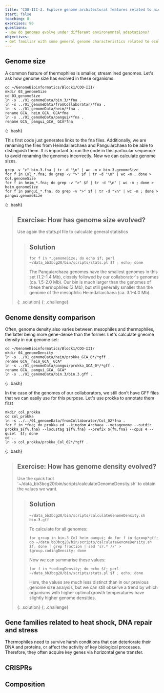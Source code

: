 ```yaml
---
title: "COO-III-3. Explore genome architectural features related to niche adaptation"
start: false
teaching: 0
exercises: 90
questions:
- How do genomes evolve under different environemntal adaptations?
objectives:
- Get familiar with some general genome characteristics related to ecological adaptation
---
```


## Genome size

A common feature of thermophiles is smaller, streamlined genomes. Let's ask how genome size has evolved in these organisms.

~~~
cd ~/GenomeBioinformatics/Block1/COO-III/
mkdir 03_genomeSize
cd 03_genomeSize
ln -s ../01_genomeData/bin.3/*fna .
ln -s ../01_genomeData/fromCollaborator/*fna .
ln -s ../01_genomeData/heim/*fna .
rename GCA_ heim_GCA_ GCA*fna
ln -s ../01_genomeData/pangui/*fna .
rename GCA_ pangui_GCA_ GCA*fna
~~~
{: .bash}

This first code just generates links to the fna files. Additionally, we are renaming the files from Heimdallarchaea and 
Panguiarchaea to be able to distinguish them. It is important to run the code in this particular sequence to avoid renaming the
genomes incorrectly. Now we can calculate genome sizes.

~~~
grep -v ">" bin.3.fna | tr -d "\n" | wc -m > bin.3.genomeSize
for f in Col_*.fna; do grep -v ">" $f | tr -d "\n" | wc -m ; done > Col.genomeSize
for f in heim_*.fna; do grep -v ">" $f | tr -d "\n" | wc -m ; done > heim.genomeSize
for f in pangui_*.fna; do grep -v ">" $f | tr -d "\n" | wc -m ; done > pangui.genomeSize
~~~
{: .bash}

> ## Exercise: How has genome size evolved?
>
> Use again the stats.pl file to calculate general statistics
>
>> ## Solution
>>
>> `for f in *.genomeSize; do echo $f; perl ~/data_bb3bcg20/bin/scripts/stats.pl $f ; echo; done`
>>
>> The Panguiarchaea genomes have the smallest genomes in this set (1.2-1.4 Mb), closely followed by our collaborator's genomes
>> (ca. 1.5-2.0 Mb). Our bin is much larger than the genomes of these thermophiles (3 Mb), but still generally smaller than
>> the genome of the mesophilic Heimdallarchaea (ca. 3.1-4.0 Mb).
>> 
> {: .solution}
{: .challenge}


## Genome density comparison

Often, genome density also varies between mesophiles and thermophiles, the latter being more gene-dense than the former. Let's
calculate gneome density in our genome set:
~~~
cd ~/GenomeBioinformatics/Block1/COO-III/
mkdir 04_genomeDensity
ln -s ../01_genomeData/heim/prokka_GCA_0*/*gff .
rename GCA_ heim_GCA_ GCA*
ln -s ../01_genomeData/pangui/prokka_GCA_0*/*gff .
rename GCA_ pangui_GCA_ GCA*
ln -s ../01_genomeData/bin.3/bin.3.gff .
~~~
{: .bash}

In the case of the genomes of our collaborators, we still don't have GFF files that we can easily use for this purpose. Let's use
prokka to annotate them first
~~~
mkdir col_prokka
cd col_prokka
ln -s ../../01_genomeData/fromCollaborator/Col_02*fna .
for f in *fna; do prokka_ed --kingdom Archaea --metagenome --outdir prokka_${f%.fna} --locustag ${f%.fna} --prefix ${f%.fna} --cpus 4 --quiet  $f; done
cd ..
ln -s col_prokka/prokka_Col_02*/*gff .
~~~
{: .bash}


> ## Exercise: How has genome density evolved?
>
> Use the quick tool '~/data_bb3bcg20/bin/scripts/calculateGenomeDensity.sh' to obtain the values we want.
>
>> ## Solution
>>
>> `~/data_bb3bcg20/bin/scripts/calculateGenomeDensity.sh bin.3.gff`
>>
>> To calculate for all genomes:
>>
>> `for group in bin.3 Col heim pangui; do for f in $group*gff; do ~/data_bb3bcg20/bin/scripts/calculateGenomeDensity.sh $f; done | grep fraction | sed 's/.* //' > $group.codingDensity; done`
>>
>> Now we can summarise these values:
>>
>> `for f in *codingDensity; do echo $f; perl ~/data_bb3bcg20/bin/scripts/stats.pl $f ; echo; done`
>> 
>> Here, the values are much less distinct than in our previous genome size analysis, but we can still observe a trend by which
>> organisms with higher optimal growth temperatures have slightly higher genome densities.
>> 
> {: .solution}
{: .challenge}

## Gene families related to heat shock, DNA repair and stress

Thermophiles need to survive harsh conditions that can deteriorate their DNA and proteins, or affect the activity of key biological
processes. Therefore, they often acquire key genes via horizontal gene transfer.


## CRISPRs


## Composition
